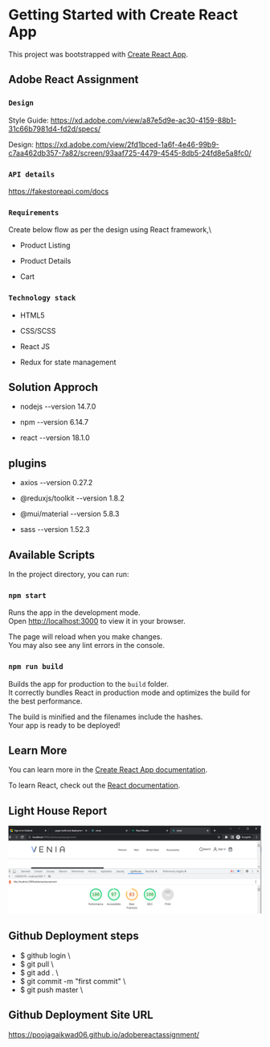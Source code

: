 # Getting Started with Create React App

This project was bootstrapped with [Create React App](https://github.com/facebook/create-react-app).

## Adobe React Assignment

### `Design`

Style Guide: https://xd.adobe.com/view/a87e5d9e-ac30-4159-88b1-31c66b7981d4-fd2d/specs/ 

Design: https://xd.adobe.com/view/2fd1bced-1a6f-4e46-99b9-c7aa462db357-7a82/screen/93aaf725-4479-4545-8db5-24fd8e5a8fc0/

### `API details`

https://fakestoreapi.com/docs

### `Requirements`

Create below flow as per the design using React framework,\
- Product Listing

- Product Details

- Cart

### `Technology stack`
- HTML5

- CSS/SCSS

- React JS

- Redux for state management


## Solution Approch

- nodejs --version 14.7.0 

- npm --version 6.14.7 

- react --version 18.1.0 

## plugins

- axios --version 0.27.2 

- @reduxjs/toolkit --version 1.8.2

- @mui/material --version 5.8.3 

- sass --version 1.52.3 


## Available Scripts

In the project directory, you can run:

### `npm start`

Runs the app in the development mode.\
Open [http://localhost:3000](http://localhost:3000) to view it in your browser.

The page will reload when you make changes.\
You may also see any lint errors in the console.

### `npm run build`

Builds the app for production to the `build` folder.\
It correctly bundles React in production mode and optimizes the build for the best performance.

The build is minified and the filenames include the hashes.\
Your app is ready to be deployed!


## Learn More

You can learn more in the [Create React App documentation](https://facebook.github.io/create-react-app/docs/getting-started).

To learn React, check out the [React documentation](https://reactjs.org/).

## Light House Report

![Light house Image](./src/Assets/report.png)

## Github Deployment steps 
- $ github login \
- $ git pull \
- $ git add . \
- $ git commit -m "first commit" \
- $ git push  master \

## Github Deployment Site URL
https://poojagaikwad06.github.io/adobereactassignment/
